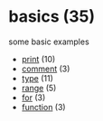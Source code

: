 # basics (35)
some basic examples

+ [print](print/README.md) (10)
+ [comment](comment/README.md) (3)
+ [type](type/README.md) (11)
+ [range](range/README.md) (5)
+ [for](for/README.md) (3)
+ [function](function/README.md) (3)

